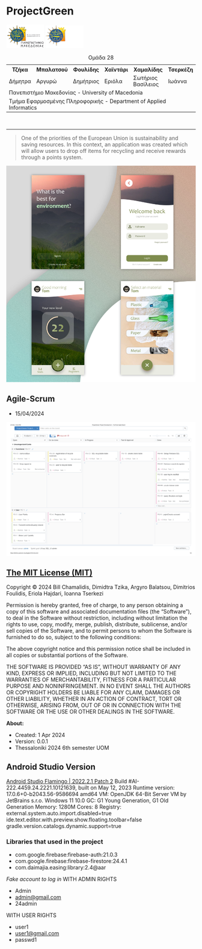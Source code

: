 # ProjectGreen

<img src="img/UOMLOGOGR.png#gh-light-mode-only" alt= “” width="20%" height="20%"> 
<img src="img/UOMLOGOGRWHITE.png#gh-dark-mode-only" alt= “” width="20%" height="20%"> 

<table>
  <caption>Ομάδα 28</caption>
    <tr>
        <th>Τζήκα</th>
        <th>Μπαλατσού</th>
        <th>Φουλίδης</th>
        <th>Χαϊντάρι</th>
        <th>Χαμαλίδης</th>
        <th>Τσερκέζη</th>
    </tr>
    <tr>
        <td>Δήμητρα</td>
        <td>Αργυρώ</td>
        <td>Δημήτριος</td>
        <td>Εριόλα</td>
        <td>Σωτήριος Βασίλειος</td>
        <td>Ιωάννα</td>
    </tr>
    <tr>
        <td colspan="6">Πανεπιστήμιο Μακεδονίας - University of Macedonia</td>
    </tr>
    <tr colspan="6">
        <td colspan="6">Τμήμα Εφαρμοσμένης Πληροφορικής - Department of Applied Informatics</td>
    </tr>
</table>
<br>
<hr>

> One of the priorities of the European Union is sustainability and saving resources. In this context, an application was created which will allow users to drop off items for recycling and receive rewards through a points system.

![Prototype UI](img/export1.jpg)


## Agile-Scrum

 - 15/04/2024

![agile board](img/agile2_Page_1.png)

## <a href="https://mit-license.org/">The MIT License (MIT)</a>

<p>Copyright © 2024 Bill Chamalidis, Dimidtra Tzika, Argyro Balatsou, Dimitrios Foulidis, Eriola Hajdari, Ioanna Tserkezi</p>

<p>Permission is hereby granted, free of charge, to any person obtaining a copy of this software and associated documentation files (the “Software”), to deal in the Software without restriction, including without limitation the rights to use, copy, modify, merge, publish, distribute, sublicense, and/or sell copies of the Software, and to permit persons to whom the Software is furnished to do so, subject to the following conditions:</p>

<p>The above copyright notice and this permission notice shall be included in all copies or substantial portions of the Software.</p>

<p>THE SOFTWARE IS PROVIDED “AS IS”, WITHOUT WARRANTY OF ANY KIND, EXPRESS OR IMPLIED, INCLUDING BUT NOT LIMITED TO THE WARRANTIES OF MERCHANTABILITY, FITNESS FOR A PARTICULAR PURPOSE AND NONINFRINGEMENT. IN NO EVENT SHALL THE AUTHORS OR COPYRIGHT HOLDERS BE LIABLE FOR ANY CLAIM, DAMAGES OR OTHER LIABILITY, WHETHER IN AN ACTION OF CONTRACT, TORT OR OTHERWISE, ARISING FROM, OUT OF OR IN CONNECTION WITH THE SOFTWARE OR THE USE OR OTHER DEALINGS IN THE SOFTWARE.</p>


**About:**

 - Created: 1 Apr 2024
 - Version: 0.0.1
 - Thessaloniki 2024 6th semester UOM

## Android Studio Version

[Android Studio Flamingo | 2022.2.1 Patch 2](https://developer.android.com/studio/archive)
Build #AI-222.4459.24.2221.10121639, built on May 12, 2023
Runtime version: 17.0.6+0-b2043.56-9586694 amd64
VM: OpenJDK 64-Bit Server VM by JetBrains s.r.o.
Windows 11 10.0
GC: G1 Young Generation, G1 Old Generation
Memory: 1280M
Cores: 8
Registry:
    external.system.auto.import.disabled=true
    ide.text.editor.with.preview.show.floating.toolbar=false
    gradle.version.catalogs.dynamic.support=true

### Libraries that used in the project

 - com.google.firebase:firebase-auth:21.0.3
 - com.google.firebase:firebase-firestore:24.4.1
 - com.daimajia.easing:library:2.4@aar

 *Fake account to log in*
WITH ADMIN RIGHTS
  - Admin
  - admin@gmail.com
  - 24admin
  
WITH USER RIGHTS
 - user1
 - user1@gmail.com
 - passwd1